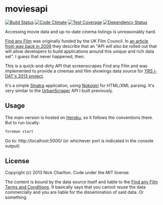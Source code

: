 # moviesapi

[![Build Status](https://travis-ci.org/nickcharlton/moviesapi.svg?branch=master)](https://travis-ci.org/nickcharlton/moviesapi)
[![Code Climate](https://codeclimate.com/github/nickcharlton/moviesapi/badges/gpa.svg)](https://codeclimate.com/github/nickcharlton/moviesapi)
[![Test Coverage](https://codeclimate.com/github/nickcharlton/moviesapi/badges/coverage.svg)](https://codeclimate.com/github/nickcharlton/moviesapi)
[![Dependency Status](https://gemnasium.com/nickcharlton/moviesapi.svg)](https://gemnasium.com/nickcharlton/moviesapi)

Accessing movie data and up-to-date cinema listings is unreasonably hard.

[Find any Film][] was originally funded by the UK Film Council. In [an article from
way back in 2009][guardian] they describe that an "API will also be rolled out that
will allow developers to build applications around this unique and rich data set".
I guess that never happened, then.

This is a quick-and-dirty API that screenscrapes Find any Film and was
implemented to provide a cinemas and film showings data source for
[YRS i-DAT's 2013 project][yrs].

It's a simple [Sinatra][] application, using [Nokogiri][] for HTML/XML parsing. It's
very similar to the [UrbanScraper][] API I built previously.

## Usage

The main version is hosted on [Heroku][], so it follows the conventions there. But
to run locally:

```bash
foreman start
```

Go to: http://localhost:5000/ (or whichever port is indicated in the console output)

## License

Copyright (c) 2013 Nick Charlton. Code under the MIT license.

The content is bound by the data source itself and liable to the [Find any Film][]
[Terms and Conditions][]. It basically says that you cannot reuse the data
commercially and you are liable for the dissemination of said data. Or something.

[Find any Film]: http://www.findanyfilm.com
[Terms and Conditions]: http://www.findanyfilm.com/terms-and-conditions
[guardian]: http://www.theguardian.com/media/pda/2009/jan/28/digitalmedia-digitalvideo
[yrs]: https://github.com/yrsIDAT/2013
[Sinatra]: http://www.sinatrarb.com/
[Nokogiri]: http://nokogiri.org/
[UrbanScraper]: https://github.com/nickcharlton/urbanscraper
[Heroku]: http://heroku.com/

